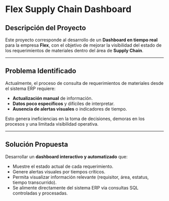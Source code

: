 #  Flex Supply Chain Dashboard

##  Descripción del Proyecto

Este proyecto corresponde al desarrollo de un **Dashboard en tiempo real** para la empresa **Flex**, con el objetivo de mejorar la visibilidad del estado de los requerimientos de materiales dentro del área de **Supply Chain**.



---

##  Problema Identificado

Actualmente, el proceso de consulta de requerimientos de materiales desde el sistema ERP requiere:
- **Actualización manual** de información.
- **Datos poco específicos** y difíciles de interpretar.
- **Ausencia de alertas visuales** o indicadores de tiempo.

Esto genera ineficiencias en la toma de decisiones, demoras en los procesos y una limitada visibilidad operativa.

---

##  Solución Propuesta

Desarrollar un **dashboard interactivo y automatizado** que:
- Muestre el estado actual de cada requerimiento.
- Genere alertas visuales por tiempos críticos.
- Permita visualizar información relevante (requisitor, área, estatus, tiempo transcurrido).
- Se alimente directamente del sistema ERP vía consultas SQL controladas y procesadas.

